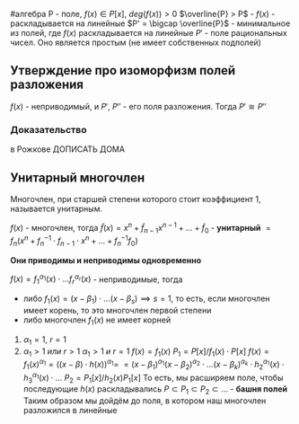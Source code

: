 #алгебра 
P - поле, $f(x) \in P[x]$, $deg(f(x)) > 0$
$\overline{P} > P$ - $f(x)$ - раскладывается на линейные
$P' = \bigcap \overline{P}$ - минимальное из полей, где $f(x)$ раскладывается на линейные
$P'$ - поле рациональных чисел. Оно является простым (не имеет собственных подполей)

## Утверждение про изоморфизм полей разложения
$f(x)$ - неприводимый, и $P', \ P''$ - его поля разложения. Тогда $P' \cong P''$

### Доказательство
в Рожкове ДОПИСАТЬ ДОМА

## Унитарный многочлен
Многочлен, при старшей степени которого стоит коэффициент 1, называется унитарным.

$f(x)$ - многочлен, тогда
$\tilde{f}(x) = x^n + \tilde{f}_{n - 1}x^{n - 1} + \dots + \tilde{f}_0$ - **унитарный**
$= f_n(x^n + f_n^{-1} \cdot f_{n - 1} \cdot x^n + \dots + f_{n}^{-1}f_0)$

**Они приводимы и неприводимы одновременно**

$f(x) = f_1^{\alpha_1}(x) \cdot \dots f_r^{\alpha_r}(x)$ - неприводимые, тогда
- либо $f_1(x) = (x - \beta_1) \cdot \dots (x - \beta_s) \implies s = 1$, то есть, если многочлен имеет корень, то это многочлен первой степени
- либо многочлен $f_1(x)$ не имеет корней
1) $\alpha_1 = 1, \ r = 1$
2) $\alpha_1 > 1 \ или \ r > 1$
	$\alpha_1 > 1 \ и \ r = 1$
	$f(x) = f_1(x)$
	$P_1 = P[x] / f_1(x) \cdot P[x]$
	$f(x) = f_1(x)^{\alpha_1} = ((x - \beta) \cdot h(x))^{\alpha_1} =$
	$= (x - \beta_1)^{\alpha_1} (x - \beta_2)^{\alpha_2} \cdot \dots (x - \beta_k)^{\alpha_k} \cdot h_2^{\alpha_1}(x) \cdot h_3^{\alpha_1}(x) \cdot \dots$
	$P_2 = P_1[x] / h_2(x) P_1[x]$
	То есть, мы расширяем поле, чтобы последующие $h(x)$ раскладывались
	$P \subset P_1 \subset P_2 \subset \dots$ - **башня полей**
	Таким образом мы дойдём до поля, в котором наш многочлен разложился в линейные